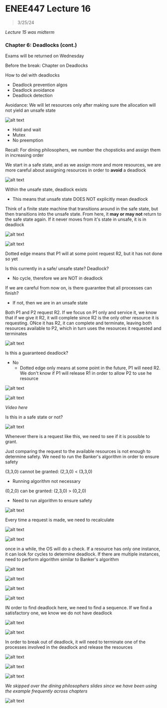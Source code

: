 # ENEE447 Lecture 16  

> 3/25/24

*Lecture 15 was midterm*

### Chapter 6: Deadlocks (cont.)  

Exams will be returned on Wednesday  

Before the break: Chapter on Deadlocks  

How to del with deadlocks
* Deadlock prevention algos
* Deadlock avoidance
* Deadlock detection  

Avoidance: We will let resources only after making sure the allocation will not yield an unsafe state  

![alt text](img/Lecture16/image.png)  

* Hold and wait
* Mutex
* No preemption  

Recall: For dining philosophers, we number the chopsticks and assign them in increasing order  

We start in a safe state, and as we assign more and more resources, we are more careful about assigning resources in order to **avoid** a deadlock  

![alt text](img/Lecture12/image-1.png)  

Within the unsafe state, deadlock exists
* This means that unsafe state DOES NOT explicitly mean deadlock  

Think of a finite state machine that transitions around in the safe state, but then transitions into the unsafe state. From here, it **may or may not** return to the safe state again. If it never moves from it's state in unsafe, it is in deadlock    

![alt text](img/Lecture12/image-2.png)  

![alt text](img/Lecture12/image-3.png)  

Dotted edge means that P1 will at some point request R2, but it has not done so yet  

Is this currently in a safe/ unsafe state? Deadlock?  
* No cycle, therefore we are NOT in deadlock

If we are careful from now on, is there guarantee that all processes can finish?  
* If not, then we are in an unsafe state

Both P1 and P2 request R2. If we focus on P1 only and service it, we know that if we give it R2, it will complete since R2 is the only other resource it is requesting. ONce it has R2, it can complete and terminate, leaving both resources available to P2, which in turn uses the resources it requested and terminates  

![alt text](img/Lecture12/image-4.png)  

Is this a guaranteed deadlock?  
* No
    * Dotted edge only means at some point in the future, P1 will need R2. We don't know if P1 will release R1 in order to allow P2 to use he resource  

![alt text](img/Lecture12/image-5.png)  

![alt text](img/Lecture12/image-6.png)  

*Video here*  

Is this in a safe state or not?  

![alt text](img/Lecture12/image-7.png)  

Whenever there is a request like this, we need to see if it is possible to grant.  

Just comparing the request to the available resources is not enough to determine safety. We need to run the Banker's algorithm in order to ensure safety  

(3,3,0) cannot be granted: (2,3,0) < (3,3,0)  
* Running algorithm not necessary  

(0,2,0) can be granted: (2,3,0) > (0,2,0)  
* Need to run algorithm to ensure safety

![alt text](img/Lecture12/image-8.png)  

Every time a request is made, we need to recalculate  

![alt text](img/Lecture12/image-9.png)  

![alt text](img/Lecture12/image-10.png)  

once in a while, the OS will do a check. If a resource has only one instance, it can look for cycles to determine deadlock. If there are multiple instances, need to perform algorithm similar to Banker's algorithm  

![alt text](img/Lecture12/image-11.png)  

![alt text](img/Lecture12/image-12.png)  

![alt text](img/Lecture12/image-13.png)  

![alt text](img/Lecture12/image-14.png)  

IN order to find deadlock here, we need to find a sequence. If we find a satisfactory one, we know we do not have deadlock  

![alt text](img/Lecture12/image-15.png)  

![alt text](img/Lecture12/image-16.png)  

In order to break out of deadlock, it will need to terminate one of the processes involved in the deadlock and release the resources  

![alt text](img/Lecture12/image-17.png)  

![alt text](img/Lecture12/image-18.png)  

![alt text](img/Lecture12/image-19.png)  

*We skipped over the dining philosophers slides since we have been using the example frequently across chapters*

![alt text](img/Lecture12/image-20.png)  


